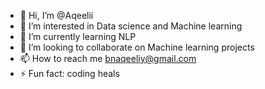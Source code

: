 - 👋 Hi, I’m @Aqeelii
- 👀 I’m interested in Data science and Machine learning
- 🌱 I’m currently learning NLP
- 💞️ I’m looking to collaborate on Machine learning projects
- 📫 How to reach me bnaqeeliy@gmail.com
- ⚡ Fun fact: coding heals

<!---
Aqeelii/Aqeelii is a ✨ special ✨ repository because its `README.md` (this file) appears on your GitHub profile.
You can click the Preview link to take a look at your changes.
--->
